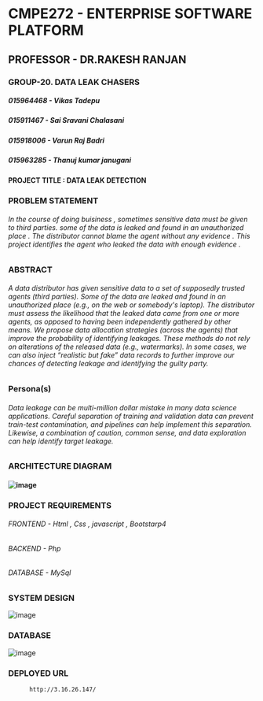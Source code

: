 # CMPE272 - ENTERPRISE SOFTWARE PLATFORM
## PROFESSOR - DR.RAKESH RANJAN
### GROUP-20. DATA LEAK CHASERS
 ##### 015964468 - Vikas Tadepu
 ##### 015911467 - Sai Sravani Chalasani
 ##### 015918006 - Varun Raj Badri
 ##### 015963285 - Thanuj kumar janugani
 
 
 
   
  #### PROJECT TITLE : DATA LEAK DETECTION
 
  ### PROBLEM STATEMENT 
  ###### In the course of doing buisiness , sometimes sensitive data must be given to third parties. some of the data is leaked and found in an  unauthorized   place . The distributor cannot blame the agent without any evidence . This project identifies the agent who leaked the data with enough evidence .
 
  ### ABSTRACT 
  ###### A data distributor has given sensitive data to a set of supposedly trusted agents (third parties). Some of the data are leaked and found in an unauthorized place (e.g., on the web or somebody's laptop). The distributor must assess the likelihood that the leaked data came from one or more agents, as opposed to having been independently gathered by other means. We propose data allocation strategies (across the agents) that improve the probability of identifying leakages. These methods do not rely on alterations of the released data (e.g., watermarks). In some cases, we can also inject “realistic but fake” data records to further improve our chances of detecting leakage and identifying the guilty party.

  ### Persona(s)
  ###### Data leakage can be multi-million dollar mistake in many data science applications. Careful separation of training and validation data can prevent train-test contamination, and pipelines can help implement this separation. Likewise, a combination of caution, common sense, and data exploration can help identify target leakage.
  
  
 ### ARCHITECTURE DIAGRAM
   #### ![image](https://user-images.githubusercontent.com/91631318/164345141-9c4d8149-a666-46ff-9232-b3c0bb7c0a03.png)
   
 ### PROJECT REQUIREMENTS
 ###### FRONTEND - Html , Css , javascript , Bootstarp4
 ###### BACKEND - Php 
 ###### DATABASE - MySql
 
 ### SYSTEM DESIGN
   ![image](https://user-images.githubusercontent.com/91631318/166823727-5c32f2ee-d7ca-4aa6-9876-e91062f679b9.png)


  ### DATABASE
  
   ![image](https://user-images.githubusercontent.com/91631318/166822176-32f7d571-94cc-4fef-ba88-852bc4cc4d90.png)
   
 ### DEPLOYED URL 
          http://3.16.26.147/
 
 

     
   
   
   

  

